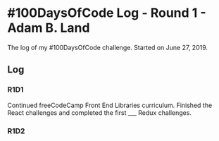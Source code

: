 # #100DaysOfCode Log - Round 1 - Adam B. Land

The log of my #100DaysOfCode challenge. Started on June 27, 2019.

## Log

### R1D1 

Continued freeCodeCamp Front End Libraries curriculum.  Finished the React challenges and completed the first ___ Redux challenges.

### R1D2

